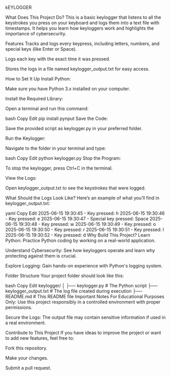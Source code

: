 kEYLOGGER <br>

What Does This Project Do?
This is a basic keylogger that listens to all the keystrokes you press on your keyboard and logs them into a text file with timestamps. It helps you learn how keyloggers work and highlights the importance of cybersecurity.

Features
Tracks and logs every keypress, including letters, numbers, and special keys (like Enter or Space).

Logs each key with the exact time it was pressed.

Stores the logs in a file named keylogger_output.txt for easy access.

How to Set It Up
Install Python:

Make sure you have Python 3.x installed on your computer.

Install the Required Library:

Open a terminal and run this command:

bash
Copy
Edit
pip install pynput
Save the Code:

Save the provided script as keylogger.py in your preferred folder.

Run the Keylogger:

Navigate to the folder in your terminal and type:

bash
Copy
Edit
python keylogger.py
Stop the Program:

To stop the keylogger, press Ctrl+C in the terminal.

View the Logs:

Open keylogger_output.txt to see the keystrokes that were logged.

What Should the Logs Look Like?
Here’s an example of what you’ll find in keylogger_output.txt:

yaml
Copy
Edit
2025-06-15 19:30:45 - Key pressed: h
2025-06-15 19:30:46 - Key pressed: e
2025-06-15 19:30:47 - Special key pressed: Space
2025-06-15 19:30:48 - Key pressed: w
2025-06-15 19:30:49 - Key pressed: o
2025-06-15 19:30:50 - Key pressed: r
2025-06-15 19:30:51 - Key pressed: l
2025-06-15 19:30:52 - Key pressed: d
Why Build This Project?
Learn Python: Practice Python coding by working on a real-world application.

Understand Cybersecurity: See how keyloggers operate and learn why protecting against them is crucial.

Explore Logging: Gain hands-on experience with Python's logging system.

Folder Structure
Your project folder should look like this:

bash
Copy
Edit
keylogger/
│
├── keylogger.py         # The Python script
├── keylogger_output.txt # The log file created during execution
├── README.md            # This README file
Important Notes
For Educational Purposes Only: Use this project responsibly in a controlled environment with proper permissions.

Secure the Logs: The output file may contain sensitive information if used in a real environment.

Contribute to This Project
If you have ideas to improve the project or want to add new features, feel free to:

Fork this repository.

Make your changes.

Submit a pull request.
